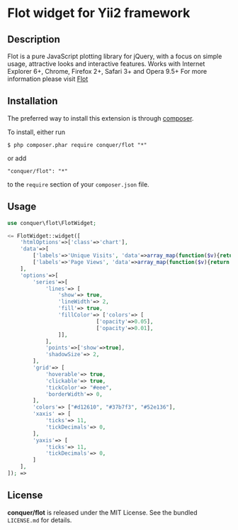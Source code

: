Flot widget for Yii2 framework
=================

## Description

Flot is a pure JavaScript plotting library for jQuery, with a focus on simple usage, attractive looks and interactive features.
Works with Internet Explorer 6+, Chrome, Firefox 2+, Safari 3+ and Opera 9.5+
For more information please visit [Flot](http://www.flotcharts.org/) 

## Installation

The preferred way to install this extension is through [composer](http://getcomposer.org/download/). 

To install, either run

```
$ php composer.phar require conquer/flot "*"
```
or add

```
"conquer/flot": "*"
```

to the ```require``` section of your `composer.json` file.

## Usage

```php
use conquer\flot\FlotWidget;

<= FlotWidget::widget([
    'htmlOptions'=>['class'=>'chart'],
    'data'=>[
        ['labels'=>'Unique Visits', 'data'=>array_map(function($v){return [$v, rand(10,50)];}, range(1, 30))],
        ['labels'=>'Page Views', 'data'=>array_map(function($v){return [$v, rand(10,50)];}, range(1, 30))],
    ],
    'options'=>[
        'series'=>[
            'lines'=> [
                'show'=> true,
                'lineWidth'=> 2,
                'fill'=> true,
                'fillColor'=> ['colors'=> [
                            ['opacity'=>0.05],
                            ['opacity'=>0.01],
                ]],
            ],
            'points'=>['show'=>true],
            'shadowSize'=> 2,
        ],
        'grid'=> [
            'hoverable'=> true,
            'clickable'=> true,
            'tickColor'=> "#eee",
            'borderWidth'=> 0,
        ],
        'colors'=> ["#d12610", "#37b7f3", "#52e136"],
        'xaxis' => [
            'ticks'=> 11,
            'tickDecimals'=> 0,
        ],
        'yaxis'=> [
            'ticks'=> 11,
            'tickDecimals'=> 0,
        ]       
    ],
]); =>
```

## License

**conquer/flot** is released under the MIT License. See the bundled `LICENSE.md` for details.